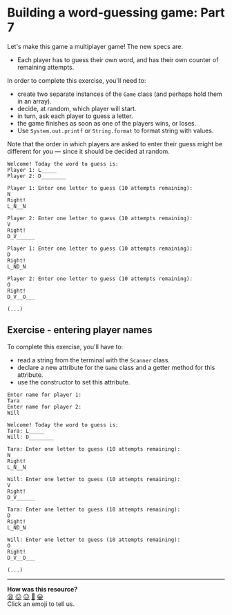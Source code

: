 # Building a word-guessing game: Part 7

Let's make this game a multiplayer game! The new specs are:
 * Each player has to guess their own word, and has their own counter of remaining attempts.

In order to complete this exercise, you'll need to:
* create two separate instances of the `Game` class (and perhaps hold them in an array). 
* decide, at random, which player will start.
* in turn, ask each player to guess a letter.
* the game finishes as soon as one of the players wins, or loses.
* Use `System.out.printf` or `String.format` to format string with values.

Note that the order in which players are asked to enter their guess might be different for you — since it should be decided at random.

```
Welcome! Today the word to guess is:
Player 1: L_____
Player 2: D________

Player 1: Enter one letter to guess (10 attempts remaining):
N
Right!
L_N__N

Player 2: Enter one letter to guess (10 attempts remaining):
V
Right!
D_V______

Player 1: Enter one letter to guess (10 attempts remaining):
D
Right!
L_ND_N

Player 2: Enter one letter to guess (10 attempts remaining):
O
Right!
D_V__O___

(...)
```

## Exercise - entering player names

To complete this exercise, you'll have to:
 * read a string from the terminal with the `Scanner` class.
 * declare a new attribute for the `Game` class and a getter method for this attribute.
 * use the constructor to set this attribute.

```
Enter name for player 1: 
Tara
Enter name for player 2:
Will

Welcome! Today the word to guess is:
Tara: L_____
Will: D________

Tara: Enter one letter to guess (10 attempts remaining):
N
Right!
L_N__N

Will: Enter one letter to guess (10 attempts remaining):
V
Right!
D_V______

Tara: Enter one letter to guess (10 attempts remaining):
D
Right!
L_ND_N

Will: Enter one letter to guess (10 attempts remaining):
O
Right!
D_V__O___

(...)
```


<!-- BEGIN GENERATED SECTION DO NOT EDIT -->

---

**How was this resource?**  
[😫](https://airtable.com/shrUJ3t7KLMqVRFKR?prefill_Repository=makersacademy%2Fjava-fundamentals-with-intellij&prefill_File=out%2Fproduction%2Fjava_fundamentals_with_intellij%2Fmain%2F07_challenge_multiplayer.md&prefill_Sentiment=😫) [😕](https://airtable.com/shrUJ3t7KLMqVRFKR?prefill_Repository=makersacademy%2Fjava-fundamentals-with-intellij&prefill_File=out%2Fproduction%2Fjava_fundamentals_with_intellij%2Fmain%2F07_challenge_multiplayer.md&prefill_Sentiment=😕) [😐](https://airtable.com/shrUJ3t7KLMqVRFKR?prefill_Repository=makersacademy%2Fjava-fundamentals-with-intellij&prefill_File=out%2Fproduction%2Fjava_fundamentals_with_intellij%2Fmain%2F07_challenge_multiplayer.md&prefill_Sentiment=😐) [🙂](https://airtable.com/shrUJ3t7KLMqVRFKR?prefill_Repository=makersacademy%2Fjava-fundamentals-with-intellij&prefill_File=out%2Fproduction%2Fjava_fundamentals_with_intellij%2Fmain%2F07_challenge_multiplayer.md&prefill_Sentiment=🙂) [😀](https://airtable.com/shrUJ3t7KLMqVRFKR?prefill_Repository=makersacademy%2Fjava-fundamentals-with-intellij&prefill_File=out%2Fproduction%2Fjava_fundamentals_with_intellij%2Fmain%2F07_challenge_multiplayer.md&prefill_Sentiment=😀)  
Click an emoji to tell us.

<!-- END GENERATED SECTION DO NOT EDIT -->
